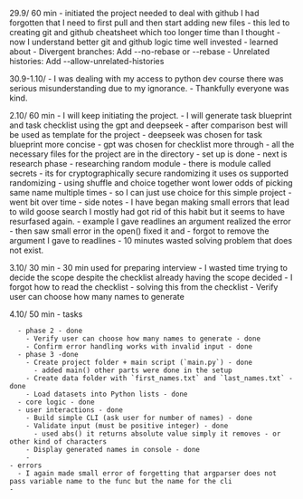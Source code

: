 29.9/ 60 min
    - initiated the project needed to deal with github I had forgotten that I need to first pull and then start adding new files 
      - this led to creating git and github cheatsheet which too longer time than I thought
        - now I understand better git and github logic time well invested 
        - learned about
          - Divergent branches: Add --no-rebase or --rebase
          - Unrelated histories: Add --allow-unrelated-histories


30.9-1.10/ 
    - I was dealing with my access to python dev course there was serious misunderstanding due to my ignorance.
      - Thankfully everyone was kind.

2.10/ 60 min
    - I will keep initiating the project.
      - I will generate task blueprint and task checklist using the gpt and deepseek
        -  after comparison best will be used as template for the project
            -  deepseek was chosen for task blueprint more concise
            -  gpt was chosen for checklist more through
      -  all the necessary files for the project are in the directory
      - set up is done
    - next is research phase
      - researching random module 
        - there is module called secrets 
          - its for cryptographically secure randomizing it uses os supported randomizing
        - using shuffle and choice together wont lower odds of picking same name multiple times 
          - so I can just use choice for this simple project
    - went bit over time 
      - side notes 
        - I have began making small errors that lead to wild goose search I mostly had got rid of this habit but it seems to have resurfased again.
        - example I gave readlines an argument realized the error 
        - then saw small error in the open() fixed it and 
        - forgot to remove the argument I gave to readlines
        - 10 minutes wasted solving problem that does not exist.

3.10/ 30 min
    - 30 min used for preparing interview 
    - I wasted time trying to decide the scope despite the checklist already having the scope decided 
      - I forgot how to read the checklist 
    - solving this from the checklist 
      - Verify user can choose how many names to generate

4.10/ 50 min
    - tasks

      - phase 2 - done
        - Verify user can choose how many names to generate - done
        - Confirm error handling works with invalid input - done
      - phase 3 -done
        - Create project folder + main script (`main.py`) - done
          - added main() other parts were done in the setup
        - Create data folder with `first_names.txt` and `last_names.txt` - done
        - Load datasets into Python lists - done
      - core logic - done
      - user interactions - done
        - Build simple CLI (ask user for number of names) - done
        - Validate input (must be positive integer) - done
          - used abs() it returns absolute value simply it removes - or other kind of characters
        - Display generated names in console - done
        - 
    - errors 
      - I again made small error of forgetting that argparser does not pass variable name to the func but the name for the cli
    - 
